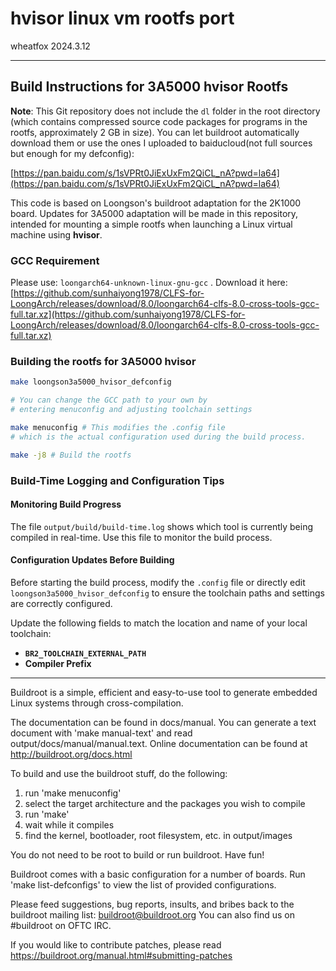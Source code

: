 # hvisor linux vm rootfs port

wheatfox 2024.3.12

---

## Build Instructions for 3A5000 hvisor Rootfs

**Note**: This Git repository does not include the `dl` folder in the root directory (which contains compressed source code packages for programs in the rootfs, approximately 2 GB in size). You can let buildroot automatically download them or use the ones I uploaded to baiducloud(not full sources but enough for my defconfig):

[https://pan.baidu.com/s/1sVPRt0JiExUxFm2QiCL_nA?pwd=la64](https://pan.baidu.com/s/1sVPRt0JiExUxFm2QiCL_nA?pwd=la64)

This code is based on Loongson's buildroot adaptation for the 2K1000 board. Updates for 3A5000 adaptation will be made in this repository, intended for mounting a simple rootfs when launching a Linux virtual machine using **hvisor**.

### GCC Requirement

Please use:   `loongarch64-unknown-linux-gnu-gcc`  . Download it here: [https://github.com/sunhaiyong1978/CLFS-for-LoongArch/releases/download/8.0/loongarch64-clfs-8.0-cross-tools-gcc-full.tar.xz](https://github.com/sunhaiyong1978/CLFS-for-LoongArch/releases/download/8.0/loongarch64-clfs-8.0-cross-tools-gcc-full.tar.xz)

### Building the rootfs for 3A5000 hvisor

```bash
make loongson3a5000_hvisor_defconfig

# You can change the GCC path to your own by
# entering menuconfig and adjusting toolchain settings

make menuconfig # This modifies the .config file
# which is the actual configuration used during the build process.

make -j8 # Build the rootfs
```

### Build-Time Logging and Configuration Tips

#### Monitoring Build Progress
The file `output/build/build-time.log` shows which tool is currently being compiled in real-time. Use this file to monitor the build process.

#### Configuration Updates Before Building

Before starting the build process, modify the `.config` file or directly edit `loongson3a5000_hvisor_defconfig` to ensure the toolchain paths and settings are correctly configured.

Update the following fields to match the location and name of your local toolchain:

- **`BR2_TOOLCHAIN_EXTERNAL_PATH`**  
- **Compiler Prefix**

---

Buildroot is a simple, efficient and easy-to-use tool to generate embedded
Linux systems through cross-compilation.

The documentation can be found in docs/manual. You can generate a text
document with 'make manual-text' and read output/docs/manual/manual.text.
Online documentation can be found at http://buildroot.org/docs.html

To build and use the buildroot stuff, do the following:

1) run 'make menuconfig'
2) select the target architecture and the packages you wish to compile
3) run 'make'
4) wait while it compiles
5) find the kernel, bootloader, root filesystem, etc. in output/images

You do not need to be root to build or run buildroot.  Have fun!

Buildroot comes with a basic configuration for a number of boards. Run
'make list-defconfigs' to view the list of provided configurations.

Please feed suggestions, bug reports, insults, and bribes back to the
buildroot mailing list: buildroot@buildroot.org
You can also find us on #buildroot on OFTC IRC.

If you would like to contribute patches, please read
https://buildroot.org/manual.html#submitting-patches